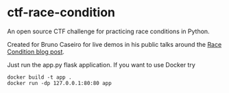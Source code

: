 # ctf-race-condition
An open source CTF challenge for practicing race conditions in Python.

Created for Bruno Caseiro for live demos in his public talks around the [Race Condition blog post](https://brunocaseiro.github.io/My-first-race-condition/).

Just run the app.py flask application. If you want to use Docker try
```
docker build -t app .
docker run -dp 127.0.0.1:80:80 app
```
